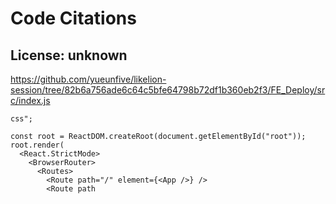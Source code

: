 # Code Citations

## License: unknown
https://github.com/yueunfive/likelion-session/tree/82b6a756ade6c64c5bfe64798b72df1b360eb2f3/FE_Deploy/src/index.js

```
css";

const root = ReactDOM.createRoot(document.getElementById("root"));
root.render(
  <React.StrictMode>
    <BrowserRouter>
      <Routes>
        <Route path="/" element={<App />} />
        <Route path
```

